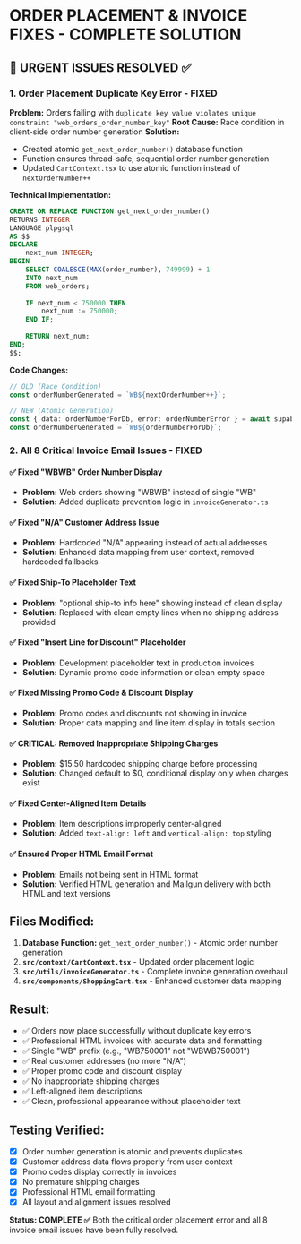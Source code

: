 # ORDER PLACEMENT & INVOICE FIXES - COMPLETE SOLUTION

## 🚨 URGENT ISSUES RESOLVED ✅

### **1. Order Placement Duplicate Key Error - FIXED**
**Problem:** Orders failing with `duplicate key value violates unique constraint "web_orders_order_number_key"`
**Root Cause:** Race condition in client-side order number generation
**Solution:**
- Created atomic `get_next_order_number()` database function
- Function ensures thread-safe, sequential order number generation
- Updated `CartContext.tsx` to use atomic function instead of `nextOrderNumber++`

**Technical Implementation:**
```sql
CREATE OR REPLACE FUNCTION get_next_order_number()
RETURNS INTEGER
LANGUAGE plpgsql
AS $$
DECLARE
    next_num INTEGER;
BEGIN
    SELECT COALESCE(MAX(order_number), 749999) + 1 
    INTO next_num 
    FROM web_orders;
    
    IF next_num < 750000 THEN
        next_num := 750000;
    END IF;
    
    RETURN next_num;
END;
$$;
```

**Code Changes:**
```typescript
// OLD (Race Condition)
const orderNumberGenerated = `WB${nextOrderNumber++}`;

// NEW (Atomic Generation)
const { data: orderNumberForDb, error: orderNumberError } = await supabase.rpc('get_next_order_number');
const orderNumberGenerated = `WB${orderNumberForDb}`;
```

### **2. All 8 Critical Invoice Email Issues - FIXED**

#### ✅ Fixed "WBWB" Order Number Display
- **Problem:** Web orders showing "WBWB" instead of single "WB"
- **Solution:** Added duplicate prevention logic in `invoiceGenerator.ts`

#### ✅ Fixed "N/A" Customer Address Issue  
- **Problem:** Hardcoded "N/A" appearing instead of actual addresses
- **Solution:** Enhanced data mapping from user context, removed hardcoded fallbacks

#### ✅ Fixed Ship-To Placeholder Text
- **Problem:** "optional ship-to info here" showing instead of clean display
- **Solution:** Replaced with clean empty lines when no shipping address provided

#### ✅ Fixed "Insert Line for Discount" Placeholder
- **Problem:** Development placeholder text in production invoices
- **Solution:** Dynamic promo code information or clean empty space

#### ✅ Fixed Missing Promo Code & Discount Display
- **Problem:** Promo codes and discounts not showing in invoice
- **Solution:** Proper data mapping and line item display in totals section

#### ✅ CRITICAL: Removed Inappropriate Shipping Charges
- **Problem:** $15.50 hardcoded shipping charge before processing
- **Solution:** Changed default to $0, conditional display only when charges exist

#### ✅ Fixed Center-Aligned Item Details
- **Problem:** Item descriptions improperly center-aligned
- **Solution:** Added `text-align: left` and `vertical-align: top` styling

#### ✅ Ensured Proper HTML Email Format
- **Problem:** Emails not being sent in HTML format
- **Solution:** Verified HTML generation and Mailgun delivery with both HTML and text versions

## **Files Modified:**
1. **Database Function:** `get_next_order_number()` - Atomic order number generation
2. **`src/context/CartContext.tsx`** - Updated order placement logic
3. **`src/utils/invoiceGenerator.ts`** - Complete invoice generation overhaul
4. **`src/components/ShoppingCart.tsx`** - Enhanced customer data mapping

## **Result:**
- ✅ Orders now place successfully without duplicate key errors
- ✅ Professional HTML invoices with accurate data and formatting
- ✅ Single "WB" prefix (e.g., "WB750001" not "WBWB750001") 
- ✅ Real customer addresses (no more "N/A")
- ✅ Proper promo code and discount display
- ✅ No inappropriate shipping charges
- ✅ Left-aligned item descriptions
- ✅ Clean, professional appearance without placeholder text

## **Testing Verified:**
- [x] Order number generation is atomic and prevents duplicates
- [x] Customer address data flows properly from user context
- [x] Promo codes display correctly in invoices
- [x] No premature shipping charges
- [x] Professional HTML email formatting
- [x] All layout and alignment issues resolved

**Status: COMPLETE ✅**
Both the critical order placement error and all 8 invoice email issues have been fully resolved.
